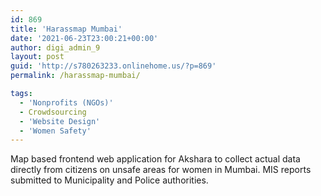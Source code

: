```yaml
---
id: 869
title: 'Harassmap Mumbai'
date: '2021-06-23T23:00:21+00:00'
author: digi_admin_9
layout: post
guid: 'http://s780263233.onlinehome.us/?p=869'
permalink: /harassmap-mumbai/

tags:
  - 'Nonprofits (NGOs)'
  - Crowdsourcing
  - 'Website Design'
  - 'Women Safety'
---
```


Map based frontend web application for Akshara to collect actual data directly from citizens on unsafe areas for women in Mumbai. MIS reports submitted to Municipality and Police authorities.
